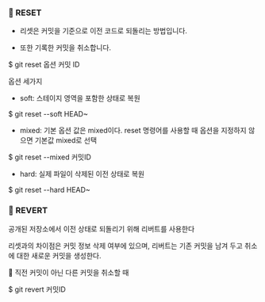 ### 🔴 RESET

- 리셋은 커밋을 기준으로 이전 코드로 되돌리는 방법입니다.

- 또한 기록한 커밋을 취소합니다.

$ git reset 옵션 커밋 ID

옵션 세가지

- soft: 스테이지 영역을 포함한 상태로 복원

$ git reset --soft HEAD~ 

- mixed: 기본 옵션 값은 mixed이다. reset 명령어를 사용할 때 옵션을 지정하지 않으면 기본값 mixed로 선택

$ git reset --mixed 커밋ID

- hard: 실제 파일이 삭제된 이전 상태로 복원

$ git reset --hard HEAD~

### 🔴 REVERT

공개된 저장소에서 이전 상태로 되돌리기 위해 리버트를 사용한다

리셋과의 차이점은 커밋 정보 삭제 여부에 있으며, 리버트는 기존 커밋을 남겨 두고 취소에 대한 새로운 커밋을 생성한다.

🔴 직전 커밋이 아닌 다른 커밋을 취소할 때

$ git revert 커밋ID

